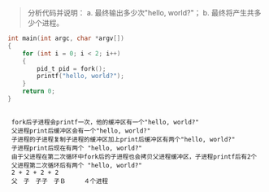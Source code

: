 > 分析代码并说明： a. 最终输出多少次"hello, world?"； b. 最终将产生共多少个进程。

```c
int main(int argc, char *argv[])
{
	for (int i = 0; i < 2; i++)
	{
		pid_t pid = fork();
		printf("hello, world?");
	}
 	return 0;
}
```

```

 fork后子进程会printf一次，他的缓冲区有一个"hello, world?"
 父进程print后缓冲区会有一个"hello, world?"
 子进程的子进程复制子进程的缓冲区加上print后缓冲区有两个"hello, world?"
 子进程print后现在有两个 "hello, world?"     
 由于父进程在第二次循环中fork后的子进程也会拷贝父进程缓冲区，子进程printf后有2个
 父进程第二次循环后有两个 "hello, world?"
 2 + 2 + 2 + 2
 父　子　子子　子Ｂ　　　４个进程
```


